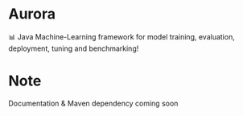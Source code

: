 # Aurora
📊 Java Machine-Learning framework for model training, evaluation, deployment, tuning and benchmarking!

# Note
Documentation & Maven dependency coming soon
